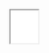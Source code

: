 <iframe src="./docs/iframs/typing.html" width="10%" height="60px" border: none scrolling="no"></iframe>
